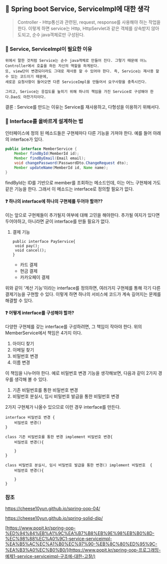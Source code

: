 ## :pushpin: Spring boot Service, ServiceImpl에 대한 생각

> Controller - Http통신과 관련된, request, response를 사용해야 하는 작업을 한다. 이렇게 하면 service는 Http, HttpServlet과 같은 객체를 상속받지 않아도되고, 순수 java객체로만 구성된다.



### :baby_chick:  Service, ServiceImpl이 필요한 이유

```
위에서 말한 것처럼 Service는 순수 java객체로 만들어 진다. 그렇기 때문에 어느 Controller에서 호출을 하든 자신의 역할을 하게된다. 
또, view단이 변경되더라도 그대로 재사용 할 수 있어야 한다. 즉, Service는 재사용 할 수 있는 코드이기 때문에, 
새로운 요청사항이 들어오면 다른 ServiceImpl을 만들어서 요구사항을 충족시킨다. 

그리고, Serivce는 응집도를 높히기 위해 하나의 책임을 가진 Service로 구성해야 한다.Dao도 마찬가지이다.
```

결론 : Service를 만드는 이유는 Service를 재사용하고, 다형성을 이용하기 위해서다.



### :baby: Interface를 올바르게 설계하는 법

인터페이스에 정의 된 메소드들은 구현체마다 다른 기능을 가져야 한다. 예를 들어 아래의 interface가 있다.

```java
public interface MemberService {
    Member findById(MemberId id);
    Member findByEmail(Email email);
    void changePassword(PasswordDto.ChangeRequest dto);
    Member updateName(MemberId id, Name name);
}
```

findById는 ID를 기반으로 member를 조회하는 메소드인데, 이는 어느 구현체에 가도 같은 기능을 한다. 그래서 이 메소드는 interface로 정의할 필요가 없다.



#### :question: 하나의 interface에 하나의 구현체를 두어야 할까??

이는 앞으로 구현체들이 추가될지 여부에 대해 고민을 해야한다. 추가될 여지가 있다면 두어야하고, 아니라면 굳이  interface를 만들 필요가 없다.

1. 결제 기능
   
   ````
   public interface PayService{
   	void pay();
   	void cancel();
   }
   ````
   
   - 카드 결제
   - 현금 결제
   - 카카오페이 결제

위와 같이 '계산 기능'이라는 interface를 정의하면, 여러가지 구현체를 통해 각기 다른 결제기능을 구현할 수 있다. 이렇게 하면 하나의 서비스에 코드가 계속 길어지는 문제를 해결할 수 있다.



#### :question: 어떻게 interface를 구성해야 할까?

다양한 구현체를 갖는 interface를 구성하려면, 그 책임이 작아야 한다. 위의 MemberService에서 책임은 4가지 이다.

1. 아이디 찾기
2. 이메일 찾기
3. 비밀번호 변경
4. 이름 변경

이 책임을 나누어야 한다. 예로 비밀번호 변경 기능을 생각해보면, 다음과 같이 2가지 경우를 생각해 볼 수 있다.

1. 기존 비밀번호를 통한 비밀번호 변경
2. 비밀번호 분실시, 임시 비밀번호 발급을 통한 비밀번호 변경

2가지 구현체가 나올수 있으므로 이런 경우 interface를 만든다.

```
interface 비밀번호 변경 {
	비밀번호 변경()
}

class 기존 비밀번호를 통한 변경 implement 비밀번호 변경{
	비밀번호 변경(){
	
	}
}

class 비밀번호 분실시, 임시 비밀번호 발급을 통한 변경() implement 비밀번호  {
	비밀번호 변경(){
	
	}
}
```





### 참조

https://cheese10yun.github.io/spring-oop-04/

https://cheese10yun.github.io/spring-solid-dip/

[https://www.popit.kr/spring-oop-%ED%94%84%EB%A1%9C%EA%B7%B8%EB%9E%98%EB%B0%8D-%EC%98%88%EC%A0%9C1-service-serviceimpl-%EA%B5%AC%EC%A1%B0%EC%97%90-%EB%8C%80%ED%95%9C-%EA%B3%A0%EC%B0%B0/](https://www.popit.kr/spring-oop-프로그래밍-예제1-service-serviceimpl-구조에-대한-고찰/)

